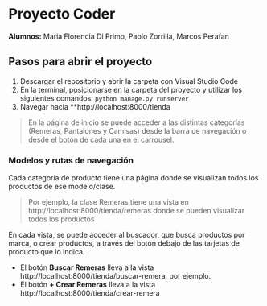 # Proyecto Coder

**Alumnos:** Maria Florencia Di Primo, Pablo Zorrilla, Marcos Perafan

## Pasos para abrir el proyecto
1. Descargar el repositorio y abrir la carpeta con Visual Studio Code
2. En la terminal, posicionarse en la carpeta del proyecto y utilizar los siguientes comandos: `python manage.py runserver`
3. Navegar hacia **http://localhost:8000/tienda

> En la página de inicio se puede acceder a las distintas categorías (Remeras, Pantalones y Camisas) desde la barra de navegación o desde el botón de cada una en el carrousel.

### Modelos y rutas de navegación
Cada categoría de producto tiene una página donde se visualizan todos los productos de ese modelo/clase. 
> Por ejemplo, la clase Remeras tiene una vista en http://localhost:8000/tienda/remeras donde se pueden visualizar todos los productos

En cada vista, se puede acceder al buscador, que busca productos por marca, o crear productos, a través del botón debajo de las tarjetas de producto que lo indica.

 - El botón **Buscar Remeras** lleva a la vista http://localhost:8000/tienda/buscar-remera, por ejemplo.
 - El botón **+ Crear Remeras** lleva a la vista http://localhost:8000/tienda/crear-remera
